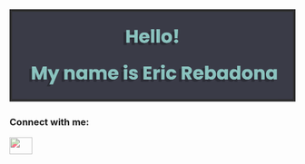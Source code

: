 <img src="banner.png" alt="github banner">

<h3 align="left">Connect with me:</h3>
<p align="left">
<a href="https://www.linkedin.com/in/eric-rebadona-7aa291229/" target="blank"><img align="center" src="https://cdn.jsdelivr.net/npm/simple-icons@3.0.1/icons/linkedin.svg" alt="" class="icon" height="30" width="40"/></a>

</p>


<style>
.icon {
  filter: hue-rotate(240deg);
}
</style>
